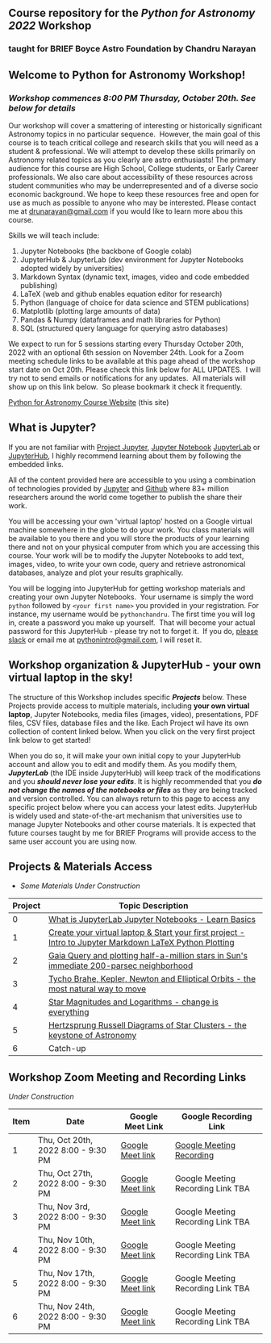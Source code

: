 ## Course repository for the ***Python for Astronomy 2022*** Workshop 
### taught for BRIEF Boyce Astro Foundation by Chandru Narayan

## Welcome to Python for Astronomy Workshop! 
### *Workshop commences 8:00 PM Thursday, October 20th. See below for details*
Our workshop will cover a smattering of interesting or historically significant Astronomy topics in no particular sequence.  However, the main goal of this course is to teach critical college and research skills that you will need as a student & professional. We will attempt to develop these skills primarily on Astronomy related topics as you clearly are astro enthusiasts!  The primary audience for this course are High School, College students, or Early Career professionals. We also care about accessibility of these resources across student communities who may be underrepresented and of a diverse socio economic background. We hope to keep these resources free and open for use as much as possible to anyone who may be interested.  Please contact me at drunarayan@gmail.com if you would like to learn more abou this course.

Skills we will teach include:
1. Jupyter Notebooks (the backbone of Google colab)
1. JupyterHub & JupyterLab (dev environment for Jupyter Notebooks adopted widely by universities)
1. Markdown Syntax (dynamic text, images, video and code embedded publishing)
1. LaTeX (web and github enables equation editor for research)
1. Python (language of choice for data science and STEM publications)
1. Matplotlib (plotting large amounts of data)
1. Pandas & Numpy (dataframes and math libraries for Python)
1. SQL (structured query language for querying astro databases)

We expect to run for 5 sessions starting every Thursday October 20th, 2022 with an optional 6th session on November 24th. Look for a Zoom meeting schedule links to be available at this page ahead of the workshop start date on Oct 20th. Please check this link below for ALL UPDATES.  I will try not to send emails or notifications for any updates.  All materials will show up on this link below.  So please bookmark it check it frequently. 

[Python for Astronomy Course Website](http://drunarayan.github.io/python4astronomy)  (this site)

## What is Jupyter?

If you are not familiar with [Project Jupyter](http://jupyter.org/), [Jupyter Notebook](https://jupyter.org/try-jupyter/retro/notebooks/?path=notebooks/Intro.ipynb) [JupyterLab](https://jupyter.org/try-jupyter/retro/notebooks/?path=notebooks/Intro.ipynb) or [JupyterHub](http://jupyter.org/hub), I highly recommend learning about them by following the embedded links.  

All of the content provided here are accessible to you using a combination of technologies provided by [Jupyter](http://jupyter.org/) and [Github](https://github.com/) where 83+ million researchers around the world come together to publish the share their work.  

You will be accessing your own 'virtual laptop' hosted on a Google virtual machine somewhere in the globe to do your work.  You class materials will be available to you there and you will store the products of your learning there and not on your physical computer from which you are accessing this course. Your work will be to modify the Jupyter Notebooks to add text, images, video, to write your own code, query and retrieve astronomical databases, analyze and plot your results graphically.

You will be logging into JupyterHub for getting workshop materials and creating your own Jupyter Notebooks.  Your username is simply the word ```python``` followed by ```<your first name>``` you provided in your registration. For instance, my username would be ```pythonchandru```. The first time you will log in, create a password you make up yourself.  That will become your actual password for this JupyterHub - please try not to forget it.  If you do, [please slack](https://briefprograms.slack.com/archives/C037H58JUV6) or email me at pythonintro@gmail.com, I will reset it.

## Workshop organization & JupyterHub - your own virtual laptop in the sky!

The structure of this Workshop includes specific ***Projects*** below.  These Projects provide access to multiple materials, including **your own virtual laptop**, Jupyter Notebooks, media files (images, video), presentations, PDF files, CSV files, database files and the like.  Each Project wil have its own collection of content linked below.  When you click on the very first project link below to get started!

When you do so, it will make your own initial copy to your JupyterHub account and allow you to edit and modify them.  As you modify them, ***JupyterLab*** (the IDE inside JupyterHub) will keep track of the modifications and you ***should never lose your edits***.  It is highly recommended that you ***do not change the names of the notebooks or files*** as they are being tracked and version controlled. You can always return to this page to access any specific project below where you can access your latest edits.  JupyterHub is widely used and state-of-the-art mechanism that universities use to manage Jupyter Notebooks and other course materials.  It is expected that future courses taught by me for BRIEF Programs will provide access to the same user account you are using now.

## Projects & Materials Access 
* *Some Materials Under Construction*

Project|Topic Description
---|---
0|<a href="https://jupyter.org/try-jupyter/lab?path=notebooks%2FIntro.ipynb" target="_blank">What is JupyterLab Jupyter Notebooks - Learn Basics</a>
1|<a href="https://drunarayan.github.io/python4astronomy/intro_jupyter_python" target="_blank">Create your virtual laptop & Start your first project - Intro to Jupyter Markdown LaTeX Python Plotting</a>
2|<a href="https://drunarayan.github.io/python4astronomy/half_a_mil" target="_blank">Gaia Query and plotting half-a-million stars in Sun's immediate 200-parsec neighborhood</a>
3|<a href="https://drunarayan.github.io/python4astronomy/keplerian_orbits" target="_blank">Tycho Brahe, Kepler, Newton and Elliptical Orbits - the most natural way to move</a>
4|<a href="https://drunarayan.github.io/python4astronomy/star_magnitudes" target="_blank">Star Magnitudes and Logarithms - change is everything</a>
5|<a href="https://drunarayan.github.io/python4astronomy/cluster_hrd" target="_blank">Hertzsprung Russell Diagrams of Star Clusters - the keystone of Astronomy</a>
6|Catch-up

## Workshop Zoom Meeting and Recording Links 
*Under Construction*

Item|Date|Google Meet Link|Google Recording Link
---|---|---|---
1|Thu, Oct 20th, 2022 8:00 - 9:30 PM|[Google Meet link](https://meet.google.com/hwo-ttfv-smv)|[Google Meeting Recording](https://youtu.be/FxHg9193Ivg)
2|Thu, Oct 27th, 2022 8:00 - 9:30 PM|[Google Meet link](https://meet.google.com/hwo-ttfv-smv)|Google Meeting Recording Link TBA
3|Thu, Nov 3rd, 2022  8:00 - 9:30 PM|[Google Meet link](https://meet.google.com/hwo-ttfv-smv)|Google Meeting Recording Link TBA
4|Thu, Nov 10th, 2022 8:00 - 9:30 PM|[Google Meet link](https://meet.google.com/hwo-ttfv-smv)|Google Meeting Recording Link TBA
5|Thu, Nov 17th, 2022 8:00 - 9:30 PM|[Google Meet link](https://meet.google.com/hwo-ttfv-smv)|Google Meeting Recording Link TBA
6|Thu, Nov 24th, 2022 8:00 - 9:30 PM|[Google Meet link](https://meet.google.com/hwo-ttfv-smv)|Google Meeting Recording Link TBA
